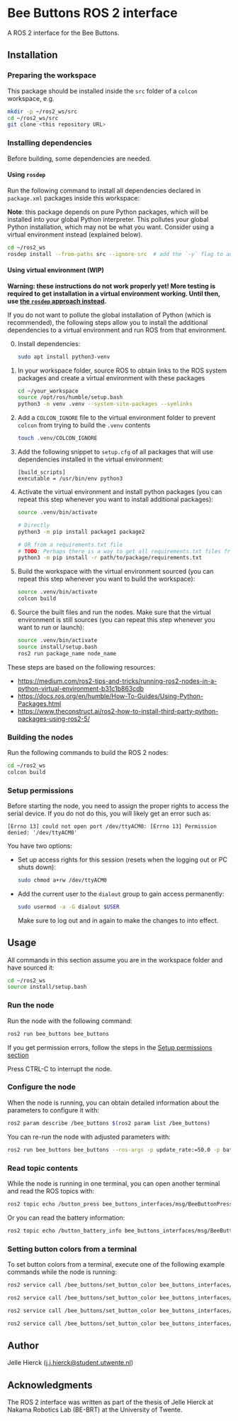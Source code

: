 # Bee Buttons ROS 2 interface

A ROS 2 interface for the Bee Buttons.

## Installation

### Preparing the workspace

This package should be installed inside the `src` folder of a `colcon` workspace, e.g.

```bash
mkdir -p ~/ros2_ws/src
cd ~/ros2_ws/src
git clone <this repository URL>
```

### Installing dependencies

Before building, some dependencies are needed.

#### Using `rosdep`

Run the following command to install all dependencies declared in `package.xml` packages inside this workspace:

**Note**: this package depends on pure Python packages, which will be installed into your global Python interpreter. This pollutes your global Python installation, which may not be what you want. Consider using a virtual environment instead (explained below).

```bash
cd ~/ros2_ws
rosdep install --from-paths src --ignore-src  # add the `-y` flag to automatically install all dependencies
```

#### Using virtual environment (WIP)

**Warning: these instructions do not work properly yet! More testing is required to get installation in a virtual environment working. Until then, use [the `rosdep` approach instead](#using-rosdep).**

If you do not want to pollute the global installation of Python (which is recommended), the following steps allow you to install the additional dependencies to a virtual environment and run ROS from that environment.

0. Install dependencies:

   ```bash
   sudo apt install python3-venv
   ```

1. In your workspace folder, source ROS to obtain links to the ROS system packages and create a virtual environment with these packages

   ```bash
   cd ~/your_workspace
   source /opt/ros/humble/setup.bash
   python3 -m venv .venv --system-site-packages --symlinks
   ```

2. Add a `COLCON_IGNORE` file to the virtual environment folder to prevent `colcon` from trying to build the `.venv` contents

   ```bash
   touch .venv/COLCON_IGNORE
   ```

3. Add the following snippet to `setup.cfg` of all packages that will use dependencies installed in the virtual environment:

   ```text
   [build_scripts]
   executable = /usr/bin/env python3
   ```

4. Activate the virtual environment and install python packages (you can repeat this step whenever you want to install additional packages):

   ```bash
   source .venv/bin/activate

   # Directly
   python3 -m pip install package1 package2

   # OR from a requirements.txt file
   # TODO: Perhaps there is a way to get all requirements.txt files from files inside the src/ folder?
   python3 -m pip install -r path/to/package/requirements.txt
   ```

5. Build the workspace with the virtual environment sourced (you can repeat this step whenever you want to build the workspace):

   ```bash
   source .venv/bin/activate
   colcon build
   ```

6. Source the built files and run the nodes. Make sure that the virtual environment is still sources (you can repeat this step whenever you want to run or launch):

   ```bash
   source .venv/bin/activate
   source install/setup.bash
   ros2 run package_name node_name
   ```

These steps are based on the following resources:

- <https://medium.com/ros2-tips-and-tricks/running-ros2-nodes-in-a-python-virtual-environment-b31c1b863cdb>
- <https://docs.ros.org/en/humble/How-To-Guides/Using-Python-Packages.html>
- <https://www.theconstruct.ai/ros2-how-to-install-third-party-python-packages-using-ros2-5/>

### Building the nodes

Run the following commands to build the ROS 2 nodes:

```bash
cd ~/ros2_ws
colcon build
```

### Setup permissions

Before starting the node, you need to assign the proper rights to access the serial device. If you do not do this, you will likely get an error such as:

```text
[Errno 13] could not open port /dev/ttyACM0: [Errno 13] Permission denied: '/dev/ttyACM0'
```

You have two options:

- Set up access rights for this session (resets when the logging out or PC shuts down):

  ```bash
  sudo chmod a+rw /dev/ttyACM0
  ```

- Add the current user to the `dialout` group to gain access permanently:

  ```bash
  sudo usermod -a -G dialout $USER
  ```

  Make sure to log out and in again to make the changes to into effect.

## Usage

All commands in this section assume you are in the workspace folder and have sourced it:

```bash
cd ~/ros2_ws
source install/setup.bash
```

### Run the node

Run the node with the following command:

```bash
ros2 run bee_buttons bee_buttons
```

If you get permission errors, follow the steps in the [Setup permissions section](#setup-permissions)

Press CTRL-C to interrupt the node.

### Configure the node

When the node is running, you can obtain detailed information about the parameters to configure it with:

```bash
ros2 param describe /bee_buttons $(ros2 param list /bee_buttons)
```

You can re-run the node with adjusted parameters with:

```bash
ros2 run bee_buttons bee_buttons --ros-args -p update_rate:=50.0 -p battery_info_on_startup:=false
```

### Read topic contents

While the node is running in one terminal, you can open another terminal and read the ROS topics with:

```bash
ros2 topic echo /button_press bee_buttons_interfaces/msg/BeeButtonPress
```

Or you can read the battery information:

```bash
ros2 topic echo /button_battery_info bee_buttons_interfaces/msg/BeeButtonBatteryInfo
```

### Setting button colors from a terminal

To set button colors from a terminal, execute one of the following example commands while the node is running:

```bash
ros2 service call /bee_buttons/set_button_color bee_buttons_interfaces/srv/BeeButtonSetColor "{broadcast: true, effect: \"Full\", color: { value: \"Pink\" } }"

ros2 service call /bee_buttons/set_button_color bee_buttons_interfaces/srv/BeeButtonSetColor "{broadcast: true, effect: \"Rainbow\" }"

ros2 service call /bee_buttons/set_button_color bee_buttons_interfaces/srv/BeeButtonSetColor "{broadcast: true, effect: \"Clear\" }"

ros2 service call /bee_buttons/set_button_color bee_buttons_interfaces/srv/BeeButtonSetColor "{broadcast: true, effect: \"Blink\", color: { value: \"Purple\" }, brightness: 48 }"
```

## Author

Jelle Hierck (<j.j.hierck@student.utwente.nl>)

## Acknowledgments

The ROS 2 interface was written as part of the thesis of Jelle Hierck at Nakama Robotics Lab (BE-BRT) at the University of Twente.
